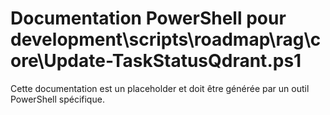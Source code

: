 # Documentation PowerShell pour development\scripts\roadmap\rag\core\Update-TaskStatusQdrant.ps1

Cette documentation est un placeholder et doit être générée par un outil PowerShell spécifique.
